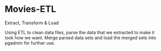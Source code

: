 # Movies-ETL
Extract, Transform & Load

Using ETL to clean data files, parse the data that we extracted to make it look how we want. Merge parsed data sets and load the merged sets into pgadmin for further use.
